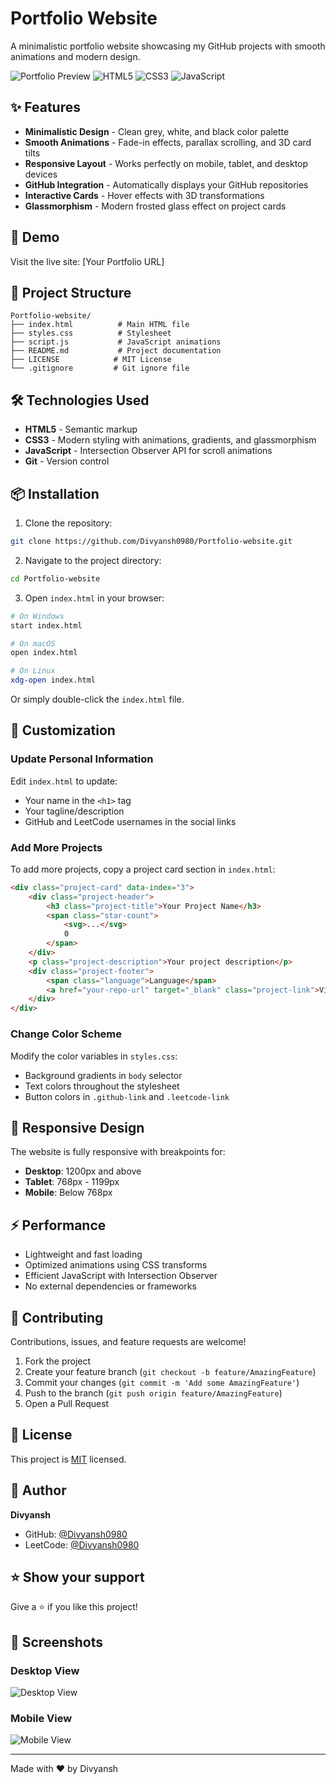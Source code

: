 # Portfolio Website

A minimalistic portfolio website showcasing my GitHub projects with smooth animations and modern design.

![Portfolio Preview](https://img.shields.io/badge/status-active-success.svg)
![HTML5](https://img.shields.io/badge/html5-%23E34F26.svg?style=flat&logo=html5&logoColor=white)
![CSS3](https://img.shields.io/badge/css3-%231572B6.svg?style=flat&logo=css3&logoColor=white)
![JavaScript](https://img.shields.io/badge/javascript-%23323330.svg?style=flat&logo=javascript&logoColor=%23F7DF1E)

## ✨ Features

- **Minimalistic Design** - Clean grey, white, and black color palette
- **Smooth Animations** - Fade-in effects, parallax scrolling, and 3D card tilts
- **Responsive Layout** - Works perfectly on mobile, tablet, and desktop devices
- **GitHub Integration** - Automatically displays your GitHub repositories
- **Interactive Cards** - Hover effects with 3D transformations
- **Glassmorphism** - Modern frosted glass effect on project cards

## 🚀 Demo

Visit the live site: [Your Portfolio URL]

## 📂 Project Structure

```
Portfolio-website/
├── index.html          # Main HTML file
├── styles.css          # Stylesheet
├── script.js           # JavaScript animations
├── README.md           # Project documentation
├── LICENSE            # MIT License
└── .gitignore         # Git ignore file
```

## 🛠️ Technologies Used

- **HTML5** - Semantic markup
- **CSS3** - Modern styling with animations, gradients, and glassmorphism
- **JavaScript** - Intersection Observer API for scroll animations
- **Git** - Version control

## 📦 Installation

1. Clone the repository:
```bash
git clone https://github.com/Divyansh0980/Portfolio-website.git
```

2. Navigate to the project directory:
```bash
cd Portfolio-website
```

3. Open `index.html` in your browser:
```bash
# On Windows
start index.html

# On macOS
open index.html

# On Linux
xdg-open index.html
```

Or simply double-click the `index.html` file.

## 🎨 Customization

### Update Personal Information

Edit `index.html` to update:
- Your name in the `<h1>` tag
- Your tagline/description
- GitHub and LeetCode usernames in the social links

### Add More Projects

To add more projects, copy a project card section in `index.html`:

```html
<div class="project-card" data-index="3">
    <div class="project-header">
        <h3 class="project-title">Your Project Name</h3>
        <span class="star-count">
            <svg>...</svg>
            0
        </span>
    </div>
    <p class="project-description">Your project description</p>
    <div class="project-footer">
        <span class="language">Language</span>
        <a href="your-repo-url" target="_blank" class="project-link">View Project →</a>
    </div>
</div>
```

### Change Color Scheme

Modify the color variables in `styles.css`:
- Background gradients in `body` selector
- Text colors throughout the stylesheet
- Button colors in `.github-link` and `.leetcode-link`

## 📱 Responsive Design

The website is fully responsive with breakpoints for:
- **Desktop**: 1200px and above
- **Tablet**: 768px - 1199px
- **Mobile**: Below 768px

## ⚡ Performance

- Lightweight and fast loading
- Optimized animations using CSS transforms
- Efficient JavaScript with Intersection Observer
- No external dependencies or frameworks

## 🤝 Contributing

Contributions, issues, and feature requests are welcome!

1. Fork the project
2. Create your feature branch (`git checkout -b feature/AmazingFeature`)
3. Commit your changes (`git commit -m 'Add some AmazingFeature'`)
4. Push to the branch (`git push origin feature/AmazingFeature`)
5. Open a Pull Request

## 📝 License

This project is [MIT](LICENSE) licensed.

## 👤 Author

**Divyansh**

- GitHub: [@Divyansh0980](https://github.com/Divyansh0980)
- LeetCode: [@Divyansh0980](https://leetcode.com/Divyansh_91)

## ⭐ Show your support

Give a ⭐️ if you like this project!

## 📸 Screenshots

### Desktop View
![Desktop View]()

### Mobile View
![Mobile View]()

---

Made with ❤️ by Divyansh
